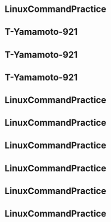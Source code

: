 # LinuxCommandPractice
# T-Yamamoto-921
# T-Yamamoto-921
# T-Yamamoto-921
# LinuxCommandPractice
# LinuxCommandPractice
# LinuxCommandPractice
# LinuxCommandPractice
# LinuxCommandPractice
# LinuxCommandPractice
